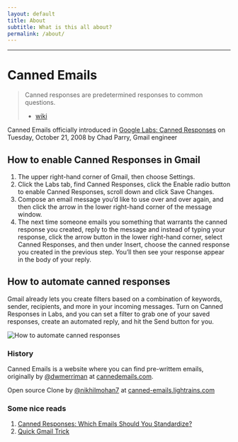```yaml
---
layout: default
title: About
subtitle: What is this all about?
permalink: /about/
---
```


---

# Canned Emails

> Canned responses are predetermined responses to common questions.
> - [wiki](https://en.wikipedia.org/wiki/Canned_response)


Canned Emails officially introduced in [Google Labs: Canned Responses](http://gmailblog.blogspot.in/2008/10/new-in-labs-canned-responses.html) on Tuesday, October 21, 2008 by Chad Parry, Gmail engineer

## How to enable Canned Responses in Gmail
 1. The upper right-hand corner of Gmail, then choose Settings.
 2. Click the Labs tab, find Canned Responses, click the Enable radio button to enable Canned Responses, scroll down and click Save Changes.
 3. Compose an email message you’d like to use over and over again, and then click the arrow in the lower right-hand corner of the message window.
 4. The next time someone emails you something that warrants the canned response you created, reply to the message and instead of typing your response, click the arrow button in the lower right-hand corner, select Canned Responses, and then under Insert, choose the canned response you created in the previous step. You’ll then see your response appear in the body of your reply.

## How to automate canned responses

Gmail already lets you create filters based on a combination of keywords, sender, recipients, and more in your incoming messages. Turn on Canned Responses in Labs, and you can set a filter to grab one of your saved responses, create an automated reply, and hit the Send button for you.

![How to automate canned responses](http://onlinetechtipscom.c.presscdn.com/wp-content/uploads/2008/10/gmail-canned-response.jpg)

### History

Canned Emails is a website where you can find pre-writtem emails, originally by [@dwmerriman](https://twitter.com/dwmerriman) at  [cannedemails.com](http://cannedemails.com).

Open source Clone by [@nikhilmohan7](https://twitter.com/nikhilmohan7) at [canned-emails.lightrains.com](http://canned-emails.lightrains.com)

### Some nice reads

 1. [Canned Responses: Which Emails Should You Standardize?](http://www.lifehack.org/articles/communication/canned-responses-which-emails-should-you-standardize.html)
 2. [Quick Gmail Trick](http://time.com/12436/quick-gmail-trick-pre-write-email-messages-with-canned-responses/)
